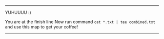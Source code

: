 ------

YUHUUUU :)

You are at the finish line
Now run command `cat *.txt | tee combined.txt`
and use this map to get your coffee!

---
